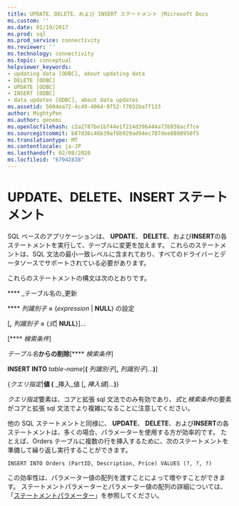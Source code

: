 ```yaml
---
title: UPDATE、DELETE、および INSERT ステートメント |Microsoft Docs
ms.custom: ''
ms.date: 01/19/2017
ms.prod: sql
ms.prod_service: connectivity
ms.reviewer: ''
ms.technology: connectivity
ms.topic: conceptual
helpviewer_keywords:
- updating data [ODBC], about updating data
- DELETE [ODBC]
- UPDATE [ODBC]
- INSERT [ODBC]
- data updates [ODBC], about data updates
ms.assetid: 5004ea72-4c49-4064-9752-f7032ba7f133
author: MightyPen
ms.author: genemi
ms.openlocfilehash: c2a2787be1bf44e1f214d396444a73b938acf7ce
ms.sourcegitcommit: b87d36c46b39af8b929ad94ec707dee8800950f5
ms.translationtype: MT
ms.contentlocale: ja-JP
ms.lasthandoff: 02/08/2020
ms.locfileid: "67942838"
---
```

# <a name="update-delete-and-insert-statements"></a>UPDATE、DELETE、INSERT ステートメント
SQL ベースのアプリケーションは、 **UPDATE**、 **DELETE**、および**INSERT**の各ステートメントを実行して、テーブルに変更を加えます。 これらのステートメントは、SQL 文法の最小一致レベルに含まれており、すべてのドライバーとデータソースでサポートされている必要があります。  
  
 これらのステートメントの構文は次のとおりです。  
  
 **** _テーブル名の_更新  
  
 **** _列識別子_ **=** {*expression* &#124; **NULL**} の設定  
  
 [**,** _列識別子_ **=** {*式*&#124; **NULL**}]...  
  
 [**** _検索条件_]  
  
 _テーブル名_**からの削除**[**** _検索条件_]  
  
 **INSERT INTO** _table-name_[**(** _列識別子_[**,** _列識別子_]...**)**]  
  
 {*クエリ指定*&#124;**値 (** _挿入_値 [**,** _挿入値_]...**)**}  
  
 *クエリ指定*要素は、コアと拡張 sql 文法でのみ有効であり、*式*と*検索条件*の要素がコアと拡張 sql 文法でより複雑になることに注意してください。  
  
 他の SQL ステートメントと同様に、 **UPDATE**、 **DELETE**、および**INSERT**の各ステートメントは、多くの場合、パラメーターを使用する方が効率的です。 たとえば、Orders テーブルに複数の行を挿入するために、次のステートメントを準備して繰り返し実行することができます。  
  
```  
INSERT INTO Orders (PartID, Description, Price) VALUES (?, ?, ?)  
```  
  
 この効率性は、パラメーター値の配列を渡すことによって増やすことができます。 ステートメントパラメーターとパラメーター値の配列の詳細については、「[ステートメントパラメーター](../../../odbc/reference/develop-app/statement-parameters.md)」を参照してください。
